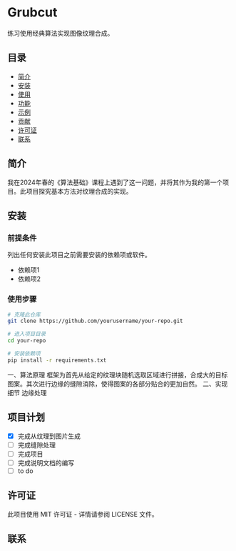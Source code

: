 # Grubcut
  练习使用经典算法实现图像纹理合成。

## 目录


*   [简介](#简介)
*   [安装](#安装)
*   [使用](#使用)
*   [功能](#功能)
*   [示例](#示例)
*   [贡献](#贡献)
*   [许可证](#许可证)
*   [联系](#联系)

## 简介

我在2024年春的《算法基础》课程上遇到了这一问题，并将其作为我的第一个项目。此项目探究基本方法对纹理合成的实现。

## 安装

### 前提条件

列出任何安装此项目之前需要安装的依赖项或软件。

*   依赖项1
*   依赖项2

### 使用步骤

```bash
# 克隆此仓库
git clone https://github.com/yourusername/your-repo.git

# 进入项目目录
cd your-repo

# 安装依赖项
pip install -r requirements.txt
```
一、算法原理
  框架为首先从给定的纹理块随机选取区域进行拼接，合成大的目标图案。其次进行边缘的缝隙消除，使得图案的各部分贴合的更加自然。
二、实现细节
  边缘处理
## 项目计划
 - [x] 完成从纹理到图片生成
 - [ ] 完成缝隙处理
 - [ ] 完成项目
 - [ ] 完成说明文档的编写
 - [ ] to do
## 许可证
此项目使用 MIT 许可证 - 详情请参阅 LICENSE 文件。
## 联系
